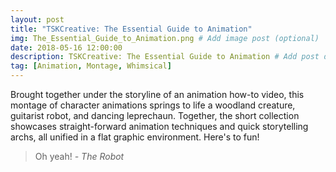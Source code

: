 ```yaml
---
layout: post
title: "TSKCreative: The Essential Guide to Animation"
img: The_Essential_Guide_to_Animation.png # Add image post (optional)
date: 2018-05-16 12:00:00 
description: TSKCreative: The Essential Guide to Animation # Add post description (optional)
tag: [Animation, Montage, Whimsical]
---
```

Brought together under the storyline of an animation how-to video, this montage of character animations springs to life a woodland creature, guitarist robot, and dancing leprechaun.  Together, the short collection showcases straight-forward animation techniques and quick storytelling archs, all unified in a flat graphic environment.  Here's to fun!

> Oh yeah! <cite>- The Robot</cite>